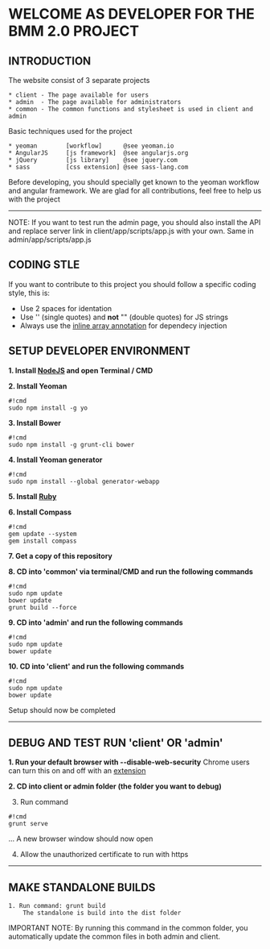 WELCOME AS DEVELOPER FOR THE BMM 2.0 PROJECT
============================================


INTRODUCTION
------------

The website consist of 3 separate projects

    * client - The page available for users
    * admin  - The page available for administrators
    * common - The common functions and stylesheet is used in client and admin


Basic techniques used for the project

    * yeoman        [workflow]      @see yeoman.io
    * AngularJS     [js framework]  @see angularjs.org
    * jQuery        [js library]    @see jquery.com
    * sass          [css extension] @see sass-lang.com


Before developing, you should specially get known to the yeoman workflow and angular framework.
We are glad for all contributions, feel free to help us with the project
____________________________________________


NOTE:
    If you want to test run the admin page, you should also install the
    API and replace server link in client/app/scripts/app.js with your own.
    Same in admin/app/scripts/app.js

CODING STLE
-----------

If you want to contribute to this project you should follow a specific coding style, this is:

* Use 2 spaces for identation
* Use '' (single quotes) and **not** "" (double quotes) for JS strings
* Always use the [inline array annotation](https://docs.angularjs.org/guide/di#inline-array-annotation) for dependecy injection

SETUP DEVELOPER ENVIRONMENT
---------------------------

**1. Install [NodeJS](http://nodejs.org/) and open Terminal / CMD**

**2. Install Yeoman**
```
#!cmd
sudo npm install -g yo
```

**3. Install Bower**
```
#!cmd
sudo npm install -g grunt-cli bower
```

**4. Install Yeoman generator**
```
#!cmd
sudo npm install --global generator-webapp
```

**5. Install [Ruby](https://www.ruby-lang.org/en/downloads/)**

**6. Install Compass**
```
#!cmd
gem update --system
gem install compass
```

**7. Get a copy of this repository**

**8. CD into 'common' via terminal/CMD and run the following commands**
```
#!cmd
sudo npm update
bower update
grunt build --force
```

**9. CD into 'admin' and run the following commands**
```
#!cmd
sudo npm update
bower update
```

**10. CD into 'client' and run the following commands**
```
#!cmd
sudo npm update
bower update
```

Setup should now be completed
____________________________________________


DEBUG AND TEST RUN 'client' OR 'admin'
--------------------------------------

**1. Run your default browser with --disable-web-security**
    Chrome users can turn this on and off with an [extension](https://chrome.google.com/webstore/detail/allow-control-allow-origi/nlfbmbojpeacfghkpbjhddihlkkiljbi)

**2. CD into client or admin folder (the folder you want to debug)**

3. Run command
```
#!cmd
grunt serve
```
... A new browser window should now open

4. Allow the unauthorized certificate to run with https

____________________________________________


MAKE STANDALONE BUILDS
----------------------

    1. Run command: grunt build
        The standalone is build into the dist folder

IMPORTANT NOTE:
    By running this command in the common folder, you automatically update the common files
    in both admin and client.